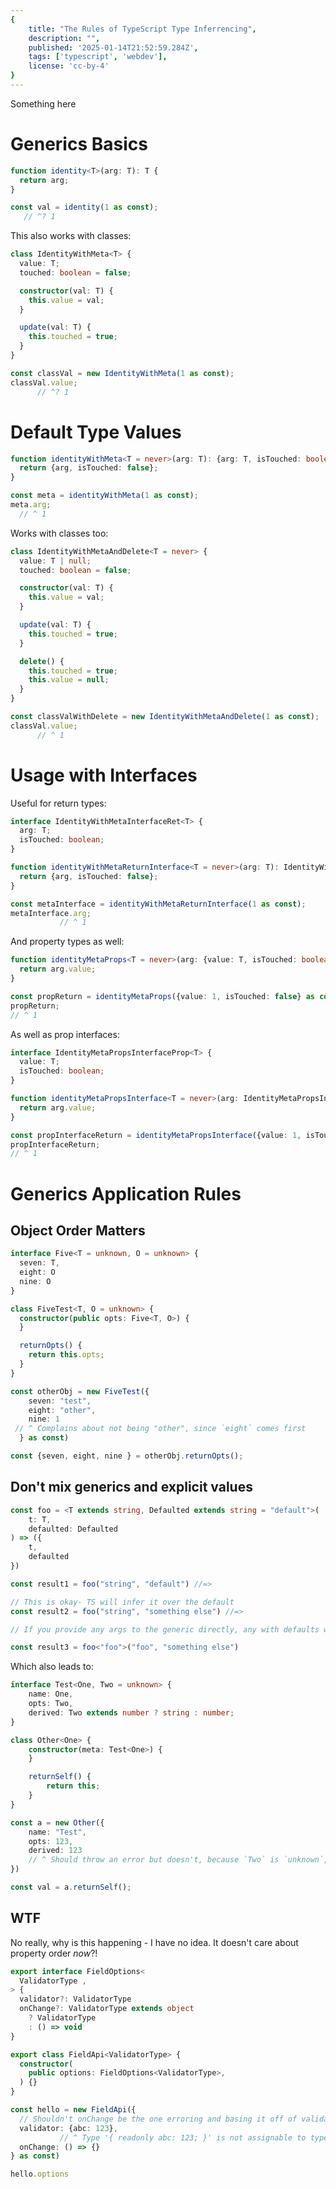 ```yaml
---
{
    title: "The Rules of TypeScript Type Inferrencing",
    description: "",
    published: '2025-01-14T21:52:59.284Z',
    tags: ['typescript', 'webdev'],
    license: 'cc-by-4'
}
---
```


Something here

# Generics Basics



```typescript
function identity<T>(arg: T): T {
  return arg;
}

const val = identity(1 as const);
   // ^? 1
```

This also works with classes:

```typescript
class IdentityWithMeta<T> {
  value: T;
  touched: boolean = false;

  constructor(val: T) {
    this.value = val;
  }

  update(val: T) {
    this.touched = true;
  }
}

const classVal = new IdentityWithMeta(1 as const);
classVal.value;
      // ^? 1
```

# Default Type Values

```typescript
function identityWithMeta<T = never>(arg: T): {arg: T, isTouched: boolean} {
  return {arg, isTouched: false};
}

const meta = identityWithMeta(1 as const);
meta.arg;
  // ^ 1
```

Works with classes too:

```typescript
class IdentityWithMetaAndDelete<T = never> {
  value: T | null;
  touched: boolean = false;

  constructor(val: T) {
    this.value = val;
  }

  update(val: T) {
    this.touched = true;
  }

  delete() {
    this.touched = true;
    this.value = null;
  }
}

const classValWithDelete = new IdentityWithMetaAndDelete(1 as const);
classVal.value;
      // ^ 1
```

# Usage with Interfaces

Useful for return types:

```typescript
interface IdentityWithMetaInterfaceRet<T> {
  arg: T;
  isTouched: boolean;
}

function identityWithMetaReturnInterface<T = never>(arg: T): IdentityWithMetaInterfaceRet<T> {
  return {arg, isTouched: false};
}

const metaInterface = identityWithMetaReturnInterface(1 as const);
metaInterface.arg;
           // ^ 1
```

And property types as well:

```typescript
function identityMetaProps<T = never>(arg: {value: T, isTouched: boolean}): T {
  return arg.value;
}

const propReturn = identityMetaProps({value: 1, isTouched: false} as const);
propReturn;
// ^ 1
```

As well as prop interfaces:

```typescript
interface IdentityMetaPropsInterfaceProp<T> {
  value: T;
  isTouched: boolean;
}

function identityMetaPropsInterface<T = never>(arg: IdentityMetaPropsInterfaceProp<T>): T {
  return arg.value;
}

const propInterfaceReturn = identityMetaPropsInterface({value: 1, isTouched: false} as const);
propInterfaceReturn;
// ^ 1
```

# Generics Application Rules

## Object Order Matters

```typescript
interface Five<T = unknown, O = unknown> {
  seven: T,
  eight: O
  nine: O
}

class FiveTest<T, O = unknown> {
  constructor(public opts: Five<T, O>) {
  }

  returnOpts() {
    return this.opts;
  }
}

const otherObj = new FiveTest({
    seven: "test",
    eight: "other",
    nine: 1
 // ^ Complains about not being "other", since `eight` comes first
  } as const)

const {seven, eight, nine } = otherObj.returnOpts();
```

## Don't mix generics and explicit values

```typescript
const foo = <T extends string, Defaulted extends string = "default">(
    t: T,
    defaulted: Defaulted
) => ({
    t,
    defaulted
})

const result1 = foo("string", "default") //=>

// This is okay- TS will infer it over the default
const result2 = foo("string", "something else") //=>

// If you provide any args to the generic directly, any with defaults will be forced to that value

const result3 = foo<"foo">("foo", "something else")
```



Which also leads to:

```typescript
interface Test<One, Two = unknown> {
    name: One,
    opts: Two,
    derived: Two extends number ? string : number;
}

class Other<One> {
    constructor(meta: Test<One>) {
    }

    returnSelf() {
        return this;
    }
}

const a = new Other({
    name: "Test",
    opts: 123,
    derived: 123
    // ^ Should throw an error but doesn't, because `Two` is `unknown`, not `number`
})

const val = a.returnSelf();
```





## WTF

No really, why is this happening - I have no idea. It doesn't care about property order _now_?!

```typescript
export interface FieldOptions<
  ValidatorType ,
> {
  validator?: ValidatorType
  onChange?: ValidatorType extends object
    ? ValidatorType
    : () => void
}

export class FieldApi<ValidatorType> {
  constructor(
    public options: FieldOptions<ValidatorType>,
  ) {}
}

const hello = new FieldApi({
  // Shouldn't onChange be the one erroring and basing it off of validator?
  validator: {abc: 123},
           // ^ Type '{ readonly abc: 123; }' is not assignable to type '() => void'.
  onChange: () => {}
} as const)

hello.options
```

